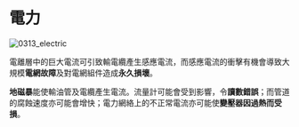 # 電力

![0313_electric](./static/0313_electric.png)

電離層中的巨大電流可引致輸電纜產生感應電流，而感應電流的衝擊有機會導致大規模**電網故障**及對電網組件造成**永久損壞**。

**地磁暴**能使輸油管及電纜產生電流。流量計可能會受到影響，令**讀數錯誤**；而管道的腐蝕速度亦可能會增快；電力網絡上的不正常電流亦可能使**變壓器因過熱而受損**。